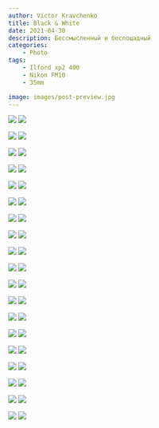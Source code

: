 ```yaml
---
author: Victor Kravchenko
title: Black & White
date: 2021-04-30
description: Бессмысленный и беспощадный
categories:
    - Photo
tags:
    - Ilford xp2 400
    - Nikon FM10
    - 35mm

image: images/post-preview.jpg
---
```


![](images/bw-00001.jpg) 
![](images/bw-00002.jpg) 

![](images/bw-00003.jpg) 
![](images/bw-00004.jpg) 

![](images/bw-00005.jpg)
![](images/bw-00006.jpg)

![](images/bw-00007.jpg)
![](images/bw-00008.jpg)

![](images/bw-00009.jpg)
![](images/bw-00010.jpg)

![](images/bw-00011.jpg)
![](images/bw-00012.jpg)

![](images/bw-00013.jpg)
![](images/bw-00014.jpg)

![](images/bw-00015.jpg)
![](images/bw-00016.jpg)

![](images/bw-00017.jpg)
![](images/bw-00018.jpg)

![](images/bw-00019.jpg)
![](images/bw-00020.jpg)

![](images/bw-00021.jpg)
![](images/bw-00022.jpg)

![](images/bw-00023.jpg)
![](images/bw-00024.jpg)

![](images/bw-00025.jpg)
![](images/bw-00026.jpg)

![](images/bw-00027.jpg)
![](images/bw-00028.jpg)

![](images/bw-00029.jpg)
![](images/bw-00030.jpg)

![](images/bw-00031.jpg)
![](images/bw-00032.jpg)

![](images/bw-00033.jpg)
![](images/bw-00034.jpg)

![](images/bw-00035.jpg)
![](images/bw-00036.jpg)

![](images/bw-00037.jpg)
![](images/bw-00038.jpg)

<!-- for i in $(seq 1 99)
do
	printf '![](images/bw-000%d.jpg)\n' "$i"
done -->